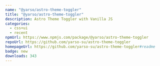 ```yaml
---
name: "@yarso/astro-theme-toggler"
title: "@yarso/astro-theme-toggler"
description: Astro Theme Toggler with Vanilla JS
categories:
  - css+ui
  - recent
npmUrl: https://www.npmjs.com/package/@yarso/astro-theme-toggler
repoUrl: https://github.com/yarso-su/astro-theme-toggler
homepageUrl: https://github.com/yarso-su/astro-theme-toggler#readme
badge: new
downloads: 343
---
```

